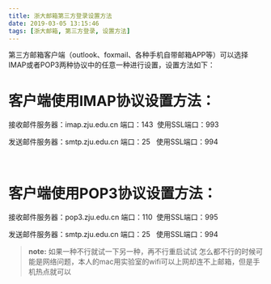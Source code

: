 ```yaml
---
title: 浙大邮箱第三方登录设置方法
date: 2019-03-05 13:15:46
tags: [浙大邮箱, 第三方登录, 设置方法]
---
```


第三方邮箱客户端（outlook、foxmail、各种手机自带邮箱APP等）可以选择IMAP或者POP3两种协议中的任意一种进行设置，设置方法如下：

# 客户端使用IMAP协议设置方法：

接收邮件服务器：imap.zju.edu.cn 端口：143  使用SSL端口：993

发送邮件服务器：smtp.zju.edu.cn 端口：25   使用SSL端口：994

  

# 客户端使用POP3协议设置方法：

接收邮件服务器：pop3.zju.edu.cn 端口：110  使用SSL端口：995

发送邮件服务器：smtp.zju.edu.cn 端口：25   使用SSL端口：994

> **note:** 如果一种不行就试一下另一种，再不行重启试试
> 怎么都不行的时候可能是网络问题，本人的mac用实验室的wifi可以上网却连不上邮箱，但是手机热点就可以